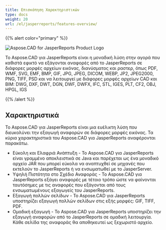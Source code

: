 ```yaml
---
title: Επισκόπηση Χαρακτηριστικών
type: docs
weight: 20
url: /el/jasperreports/features-overview/
---
```


{{% alert color="primary" %}}

![Aspose.CAD for JasperReports Product Logo](/_assets/logo128.png)

Το Aspose.CAD για JasperReports είναι η μοναδική λύση στην αγορά που καθιστά εφικτό να εξάγονται αναφορές από το JasperReports σε διάφορες μορφές αρχείων εικόνας, διανύσματος και ραστερ, όπως PDF, WMF, SVG, EMF, BMP, GIF, JPG, JPEG, DICOM, WEBP, JP2, JPEG2000, PNG, TIFF, PSD και να λειτουργεί με διάφορες μορφές αρχείων CAD και BIM: DWG, DXF, DWT, DGN, DWF, DWFX, IFC, STL, IGES, PLT, CF2, OBJ, HPGL, IGS

{{% /alert %}}

## Χαρακτηριστικά

Το Aspose.CAD για JasperReports είναι μια ευέλικτη λύση που διευκολύνει την εξαγωγή αναφορών σε διάφορες μορφές εικόνας. Τα κύρια χαρακτηριστικά του Aspose.CAD για JasperReports αναφέρονται παρακάτω.

- Εύκολη και Ελαφριά Ανάπτυξη - Το Aspose.CAD για JasperReports είναι γραμμένο αποκλειστικά σε Java και παρέχεται ως ένα μοναδικό αρχείο JAR που μπορεί εύκολα να αναπτυχθεί σε μηχανές που εκτελούν το JasperReports ή να ενσωματωθεί με το JasperServer.
- Υψηλή Πιστότητα στο Σχέδιο Αναφοράς - Το Aspose.CAD για JasperReports εξάγει αναφορές με τέτοιο τρόπο ώστε να φαίνονται ταυτόσημες με τις αναφορές που εξάγονται από τους ενσωματωμένους εξαγωγείς του JasperReports.
- Εξαγωγή πολλών σελίδων - Το Aspose.CAD για JasperReports υποστηρίζει εξαγωγή πολλών σελίδων στις εξής μορφές: GIF, TIFF, PDF.
- Ομαδική εξαγωγή - Το Aspose.CAD για JasperReports υποστηρίζει την εξαγωγή αναφορών από το JasperReports σε ομαδική λειτουργία. Κάθε σελίδα της αναφοράς θα αποθηκευτεί ως ξεχωριστό αρχείο.
